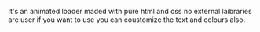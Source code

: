 It's an animated loader maded with pure html and css no external laibraries are user if you want to use you can coustomize the text and colours also.
